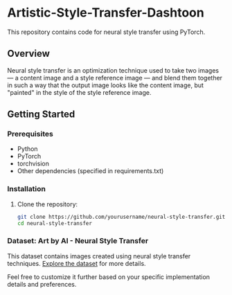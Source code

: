 # Artistic-Style-Transfer-Dashtoon

This repository contains code for neural style transfer using PyTorch.

## Overview

Neural style transfer is an optimization technique used to take two images — a content image and a style reference image — and blend them together in such a way that the output image looks like the content image, but "painted" in the style of the style reference image.

## Getting Started

### Prerequisites

- Python
- PyTorch
- torchvision
- Other dependencies (specified in requirements.txt)

### Installation

1. Clone the repository:

   ```bash
   git clone https://github.com/yourusername/neural-style-transfer.git
   cd neural-style-transfer
   
### Dataset: Art by AI - Neural Style Transfer

This dataset contains images created using neural style transfer techniques. [Explore the dataset](https://www.kaggle.com/datasets/vbookshelf/art-by-ai-neural-style-transfer) for more details.



Feel free to customize it further based on your specific implementation details and preferences.
